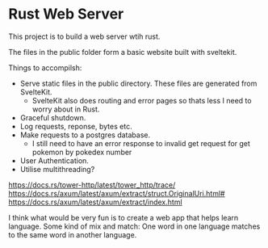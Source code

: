 # Rust Web Server

This project is to build a web server wtih rust.

The files in the public folder form a basic website built with sveltekit.

Things to accompilsh:

- Serve static files in the public directory. These files are generated from SvelteKit.
  - SvelteKit also does routing and error pages so thats less I need to worry about in Rust.
- Graceful shutdown.
- Log requests, reponse, bytes etc.
- Make requests to a postgres database.
  - I still need to have an error response to invalid get request for get pokemon by pokedex number
- User Authentication.
- Utilise multithreading?

https://docs.rs/tower-http/latest/tower_http/trace/
https://docs.rs/axum/latest/axum/extract/struct.OriginalUri.html#
https://docs.rs/axum/latest/axum/extract/index.html

I think what would be very fun is to create a web app that helps learn language. Some kind of mix and match: One word in one language matches to the same word in another language.

<!--
DROP TABLE pokemon;

CREATE TABLE pokemon (
  PokedexNumber INT,
  Name VARCHAR(255),
  Form VARCHAR(255),
  Type1 VARCHAR(255),
  Type2 VARCHAR(255),
  Ability1 VARCHAR(255),
  Ability2 VARCHAR(255),
  HiddenAbility VARCHAR(255),
  HP INT,
  Att INT,
  Def INT,
  SpA INT,
  SpD INT,
  Spe INT,
  Height REAL,
  Weight REAL,
  PokemonImageFilename VARCHAR(255)
  );

\COPY pokemon FROM 'PokemonStats.csv' WITH (FORMAT csv, HEADER true);
-->
